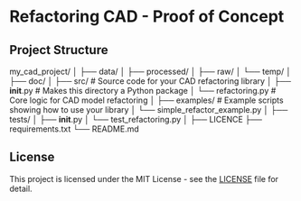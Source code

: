 # Refactoring CAD - Proof of Concept

## Project Structure
my_cad_project/
│
├── data/
│   ├── processed/
│   ├── raw/
│   └── temp/
│
├── doc/
│
├── src/                # Source code for your CAD refactoring library
│   ├── __init__.py     # Makes this directory a Python package
│   └── refactoring.py  # Core logic for CAD model refactoring
│
├── examples/           # Example scripts showing how to use your library
│   └── simple_refactor_example.py
│
├── tests/
│   ├── __init__.py
│   └── test_refactoring.py
│
├── LICENCE
├── requirements.txt
└── README.md


## License
This project is licensed under the MIT License - see the [LICENSE](LICENSE) file for detail.
